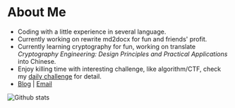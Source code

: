 # About Me

- Coding with a little experience in several language.
- Currently working on rewrite md2docx for fun and friends' profit.
- Currently learning cryptography for fun, working on translate *Cryptography Engineering: Design Principles and Practical Applications* into Chinese.
- Enjoy killing time with interesting challenge, like algorithm/CTF, check my [daily challenge](https://csuwangj.github.io/ZDaily/) for detail.
- [Blog](https://CSUwangj.github.io) | [Email](mailto:CSUwangj@protonmail.com)

![Github stats](https://github-readme-stats.vercel.app/api?username=CSUwangj&show_icons=true)
